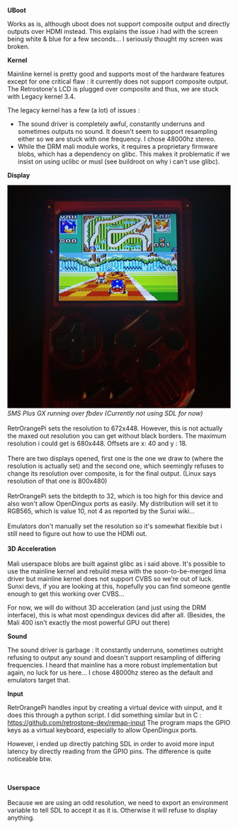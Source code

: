 
<b>UBoot</b>

Works as is, although uboot does not support composite output and directly outputs over HDMI instead.
This explains the issue i had with the screen being white & blue for a few seconds...
I seriously thought my screen was broken.

<b>Kernel</b>

Mainline kernel is pretty good and supports most of the hardware features except
for one critical flaw : it currently does not support composite output.
The Retrostone's LCD is plugged over composite and thus, we are stuck with Legacy kernel 3.4.

The legacy kernel has a few (a lot) of issues :
- The sound driver is completely awful, constantly underruns and sometimes outputs no sound.
It doesn't seem to support resampling either so we are stuck with one frequency.
I chose 48000hz stereo.
- While the DRM mali module works, it requires a proprietary firmware blobs, which has a dependency
on glibc. This makes it problematic if we insist on using uclibc or musl (see buildroot on why
i can't use glibc).


<b>Display</b>

<img src="retrostone_smsplusgx.jpg">
<i>SMS Plus GX running over fbdev (Currently not using SDL for now)</i>
<br></br>
RetrOrangePi sets the resolution to 672x448.
However, this is not actually the maxed out resolution you can get without black borders.
The maximum resolution i could get is 680x448. Offsets are x: 40 and y : 18.
<br></br>
There are two displays opened, first one is the one we draw to (where the resolution is actually set)
and the second one, which seemingly refuses to change its resolution over composite, is for the final output.
(Linux says resolution of that one is 800x480)
<br></br>
RetrOrangePi sets the bitdepth to 32, which is too high for this device and also won't allow OpenDingux ports
as easily.
My distribution will set it to RGB565, which is value 10, not 4 as reported by the Sunxi wiki...
<br></br>
Emulators don't manually set the resolution so it's somewhat flexible but i still
need to figure out how to use the HDMI out.
<br></br>
<b>3D Acceleration</b>
<br></br>
Mali userspace blobs are built against glibc as i said above.
It's possible to use the mainline kernel and rebuild mesa with the soon-to-be-merged lima driver but
mainline kernel does not support CVBS so we're out of luck.
Sunxi devs, if you are looking at this, hopefully you can find someone gentle enough to get this working over CVBS...

For now, we will do without 3D acceleration (and just using the DRM interface), this is what most opendingux devices did after all.
(Besides, the Mali 400 isn't exactly the most powerful GPU out there)

<b>Sound</b>

The sound driver is garbage : It constantly underruns, sometimes outright refusing to output any sound and doesn't support resampling of differing frequencies.
I heard that mainline has a more robust implementation but again, no luck for us here...
I chose 48000hz stereo as the default and emulators target that.

 <b>Input</b>
 
RetrOrangePi handles input by creating a virtual device with uinput, and it does this through a python script.
I did something similar but in C : https://github.com/retrostone-dev/remap-input
The program maps the GPIO keys as a virtual keyboard, especially to allow OpenDingux ports.

However, i ended up directly patching SDL in order to avoid more input latency by directly reading from the GPIO pins.
The difference is quite noticeable btw.

<br></br>
<b>Userspace</b>
<br></br>
Because we are using an odd resolution, we need to export an environment variable to tell SDL to accept it as it is.
Otherwise it will refuse to display anything.
